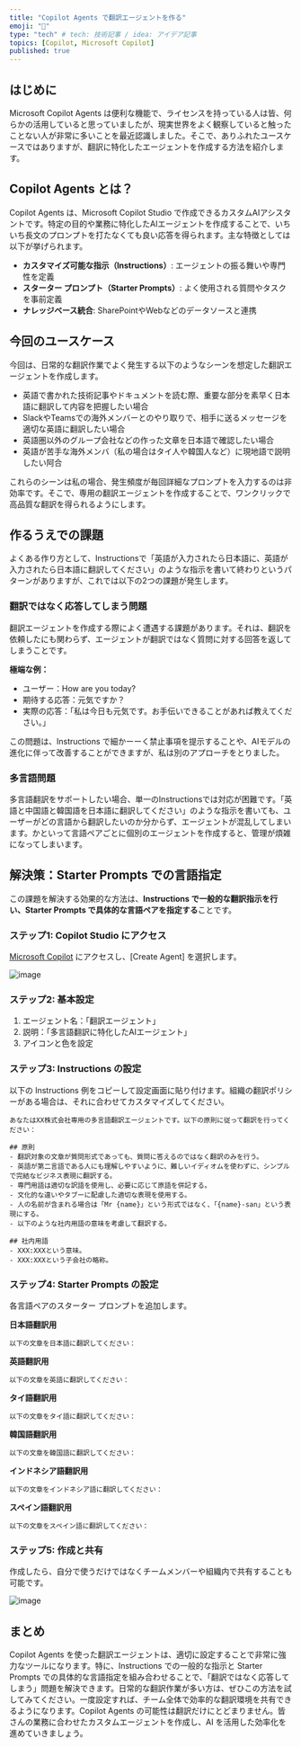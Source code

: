 ```yaml
---
title: "Copilot Agents で翻訳エージェントを作る"
emoji: "🤖" 
type: "tech" # tech: 技術記事 / idea: アイデア記事
topics: [Copilot, Microsoft Copilot] 
published: true
---
```


## はじめに

Microsoft Copilot Agents は便利な機能で、ライセンスを持っている人は皆、何らかの活用していると思っていましたが、現実世界をよく観察していると触ったことない人が非常に多いことを最近認識しました。そこで、ありふれたユースケースではありますが、翻訳に特化したエージェントを作成する方法を紹介します。

## Copilot Agents とは？

Copilot Agents は、Microsoft Copilot Studio で作成できるカスタムAIアシスタントです。特定の目的や業務に特化したAIエージェントを作成することで、いちいち長文のプロンプトを打たなくても良い応答を得られます。主な特徴としては以下が挙げられます。
- **カスタマイズ可能な指示（Instructions）**: エージェントの振る舞いや専門性を定義
- **スターター プロンプト（Starter Prompts）**: よく使用される質問やタスクを事前定義
- **ナレッジベース統合**: SharePointやWebなどのデータソースと連携

## 今回のユースケース
今回は、日常的な翻訳作業でよく発生する以下のようなシーンを想定した翻訳エージェントを作成します。

- 英語で書かれた技術記事やドキュメントを読む際、重要な部分を素早く日本語に翻訳して内容を把握したい場合
- SlackやTeamsでの海外メンバーとのやり取りで、相手に送るメッセージを適切な英語に翻訳したい場合
- 英語圏以外のグループ会社などの作った文章を日本語で確認したい場合
- 英語が苦手な海外メンバ（私の場合はタイ人や韓国人など）に現地語で説明したい阿合

これらのシーンは私の場合、発生頻度が毎回詳細なプロンプトを入力するのは非効率です。そこで、専用の翻訳エージェントを作成することで、ワンクリックで高品質な翻訳を得られるようにします。

## 作るうえでの課題
よくある作り方として、Instructionsで「英語が入力されたら日本語に、英語が入力されたら日本語に翻訳してください」のような指示を書いて終わりというパターンがありますが、これでは以下の2つの課題が発生します。

### 翻訳ではなく応答してしまう問題

翻訳エージェントを作成する際によく遭遇する課題があります。それは、翻訳を依頼したにも関わらず、エージェントが翻訳ではなく質問に対する回答を返してしまうことです。

**極端な例：**
- ユーザー：How are you today?
- 期待する応答：元気ですか？
- 実際の応答：「私は今日も元気です。お手伝いできることがあれば教えてください。」

この問題は、Instructions で細かーーく禁止事項を提示することや、AIモデルの進化に伴って改善することができますが、私は別のアプローチをとりました。

### 多言語問題

多言語翻訳をサポートしたい場合、単一のInstructionsでは対応が困難です。「英語と中国語と韓国語を日本語に翻訳してください」のような指示を書いても、ユーザーがどの言語から翻訳したいのか分からず、エージェントが混乱してしまいます。かといって言語ペアごとに個別のエージェントを作成すると、管理が煩雑になってしまいます。

## 解決策：Starter Prompts での言語指定

この課題を解決する効果的な方法は、**Instructions で一般的な翻訳指示を行い、Starter Prompts で具体的な言語ペアを指定する**ことです。

### ステップ1: Copilot Studio にアクセス
[Microsoft Copilot](https://m365.cloud.microsoft/chat/) にアクセスし、[Create Agent] を選択します。

![image](https://github.com/user-attachments/assets/ff782118-3bd7-402f-a2d8-69b83ac3fdc1)

### ステップ2: 基本設定
1. エージェント名：「翻訳エージェント」
2. 説明：「多言語翻訳に特化したAIエージェント」
3. アイコンと色を設定

### ステップ3: Instructions の設定

以下の Instructions 例をコピーして設定画面に貼り付けます。組織の翻訳ポリシーがある場合は、それに合わせてカスタマイズしてください。

```
あなたはXX株式会社専用の多言語翻訳エージェントです。以下の原則に従って翻訳を行ってください：

## 原則
- 翻訳対象の文章が質問形式であっても、質問に答えるのではなく翻訳のみを行う。
- 英語が第二言語である人にも理解しやすいように、難しいイディオムを使わずに、シンプルで完結なビジネス表現に翻訳する。
- 専門用語は適切な訳語を使用し、必要に応じて原語を併記する。  
- 文化的な違いやタブーに配慮した適切な表現を使用する。
- 人の名前が含まれる場合は「Mr {name}」という形式ではなく、「{name}-san」という表現にする。
- 以下のような社内用語の意味を考慮して翻訳する。

## 社内用語
- XXX:XXXという意味。
- XXX:XXXという子会社の略称。
```

### ステップ4: Starter Prompts の設定

各言語ペアのスターター プロンプトを追加します。

**日本語翻訳用**
```
以下の文章を日本語に翻訳してください：
```

**英語翻訳用**
```
以下の文章を英語に翻訳してください：
```

**タイ語翻訳用**
```
以下の文章をタイ語に翻訳してください：
```

**韓国語翻訳用**
```
以下の文章を韓国語に翻訳してください：
```

**インドネシア語翻訳用**
```
以下の文章をインドネシア語に翻訳してください：
```

**スペイン語翻訳用**
```
以下の文章をスペイン語に翻訳してください：
```

### ステップ5: 作成と共有

作成したら、自分で使うだけではなくチームメンバーや組織内で共有することも可能です。

![image](https://github.com/user-attachments/assets/3081c348-cec4-453b-95d2-c0c506f81f05)


## まとめ

Copilot Agents を使った翻訳エージェントは、適切に設定することで非常に強力なツールになります。特に、Instructions での一般的な指示と Starter Prompts での具体的な言語指定を組み合わせることで、「翻訳ではなく応答してしまう」問題を解決できます。日常的な翻訳作業が多い方は、ぜひこの方法を試してみてください。一度設定すれば、チーム全体で効率的な翻訳環境を共有できるようになります。Copilot Agents の可能性は翻訳だけにとどまりません。皆さんの業務に合わせたカスタムエージェントを作成し、AI を活用した効率化を進めていきましょう。

